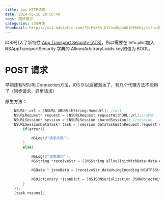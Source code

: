 ```yaml
---
title: ios HTTP请求
date: 2014-05-16 20:56:40
tags: 网络请求
categories: iOS开发
thumbnail: https://ss1.bdstatic.com/70cFvXSh_Q1YnxGkpoWK1HF6hhy/it/u=3584732535,1447982096&fm=27&gp=0.jpg
---
```


iOS9引入了新特性 [App Transport Security (ATS)](https://developer.apple.com/library/prerelease/ios/releasenotes/General/WhatsNewIniOS/Articles/iOS9.html#//apple_ref/doc/uid/TP40016198-DontLinkElementID_13)，所以需要在 Info.plist加入NSAppTransportSecurity 字典的 AllowsArbitraryLoads key的值为 BOOL。



# POST 请求

早期还有NSURLConnection方法，iOS 9 以后被淘汰了，有几个代理方法不能用了（同步请求，异步请求）



原生方法：

```objective-c
    NSURL* url = [NSURL URLWithString:HomeUrl]; //url
    NSURLRequest* request = [NSURLRequest requestWithURL:url];//请求
    NSURLSession* session = [NSURLSession sharedSession]; //session
    NSURLSessionDataTask* task = [session dataTaskWithRequest:request completionHandler:^(NSData * _Nullable data, NSURLResponse * _Nullable response, NSError * _Nullable error) {
        if(error){
            
            NSLog(@"请求失败");
        }
        else{
            
            NSLog(@"请求成功");
            NSString *receiveStr = [[NSString alloc]initWithData:data encoding:NSUTF8StringEncoding];
            
            NSData * jsonData = [receiveStr dataUsingEncoding:NSUTF8StringEncoding];
            
            NSDictionary *jsonDict = [NSJSONSerialization JSONObjectWithData:jsonData options:NSJSONReadingMutableLeaves error:nil];
        }
    }];
    [task resume];
```







